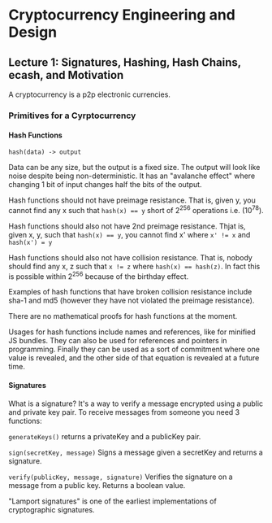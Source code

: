 # Cryptocurrency Engineering and Design

## Lecture 1: Signatures, Hashing, Hash Chains, ecash, and Motivation

A cryptocurrency is a p2p electronic currencies.

### Primitives for a Cyrptocurrency

#### Hash Functions

`hash(data) -> output`

Data can be any size, but the output is a fixed size. The output will look like noise despite being non-deterministic. It has an "avalanche effect" where changing 1 bit of input changes half the bits of the output.

Hash functions should not have preimage resistance. That is, given y, you cannot find any x such that `hash(x) == y` short of 2<sup>256</sup> operations i.e. (10<sup>78</sup>).

Hash functions should also not have 2nd preimage resistance. Thjat is, given x, y, such that `hash(x) == y`, you cannot find x' where `x' != x` and `hash(x') = y`

Hash functions should also not have collision resistance. That is, nobody should find any x, z such that `x != z` where `hash(x) == hash(z)`. In fact this is possible within 2<sup>256</sup> because of the birthday effect.

Examples of hash functions that have broken collision resistance include sha-1 and md5 (however they have not violated the preimage resistance).

There are no mathematical proofs for hash functions at the moment.

Usages for hash functions include names and references, like for minified JS bundles. They can also be used for references and pointers in programming. Finally they can be used as a sort of commitment where one value is revealed, and the other side of that equation is revealed at a future time.

#### Signatures

What is a signature? It's a way to verify a message encrypted using a public and private key pair. To receive messages from someone you need 3 functions:

`generateKeys()` returns a privateKey and a publicKey pair.

`sign(secretKey, message)` Signs a message given a secretKey and returns a signature.

`verify(publicKey, message, signature)` Verifies the signature on a message from a public key. Returns a boolean value.

"Lamport signatures" is one of the earliest implementations of cryptographic signatures.


